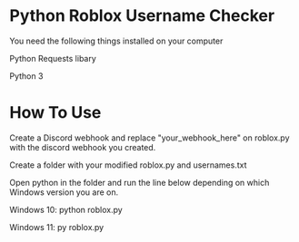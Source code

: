 # Python Roblox Username Checker

You need the following things installed on your computer

Python Requests libary

Python 3


# How To Use

Create a Discord webhook and replace "your_webhook_here" on roblox.py with the discord webhook you created.


Create a folder with your modified roblox.py and usernames.txt


Open python in the folder and run the line below depending on which Windows version you are on.

Windows 10: python roblox.py


Windows 11: py roblox.py
